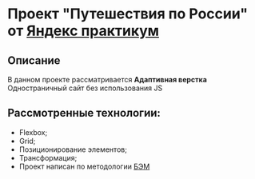 # Проект "Путешествия по России" от [Яндекс практикум](https://practicum.yandex.ru/)

## Описание

В данном проекте рассматривается **Адаптивная верстка**
Одностраничный сайт без использования JS

## Рассмотренные технологии:
* Flexbox;
* Grid;
* Позиционирование элементов;
* Трансформация;
* Проект написан по методологии [БЭМ](https://ru.bem.info/)
